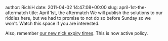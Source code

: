 author: RichiH
date: 2011-04-02 14:47:08+00:00
slug: april-1st-the-aftermatch
title: April 1st, the aftermatch
We will publish the solutions to our riddles here, but we had to promise to not do so before Sunday so we won't. Watch this space if you are interested.

Also, remember [our new nick expiry times](http://blog.freenode.net/2011/03/change-in-nick-expiry-times/). This is now active policy.
